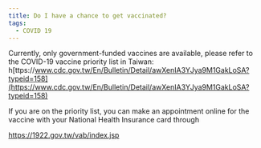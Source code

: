 ```yaml
---
title: Do I have a chance to get vaccinated?
tags:
  - COVID 19
---
```

Currently, only government-funded vaccines are available, please refer to the COVID-19 vaccine priority list in Taiwan: [](https://focustaiwan.tw/politics/202106130007)h[ttps://www.cdc.gov.tw/En/Bulletin/Detail/awXenIA3YJya9M1GakLoSA?typeid=158](https://www.cdc.gov.tw/En/Bulletin/Detail/awXenIA3YJya9M1GakLoSA?typeid=158)

If you are on the priority list, you can make an appointment online for the vaccine with your National Health Insurance card through

<https://1922.gov.tw/vab/index.jsp>